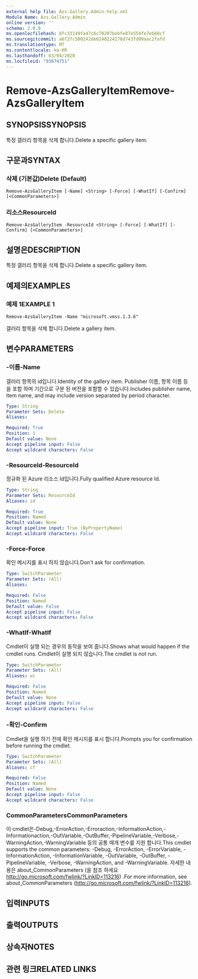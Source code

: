 ```yaml
---
external help file: Azs.Gallery.Admin-help.xml
Module Name: Azs.Gallery.Admin
online version: ''
schema: 2.0.0
ms.openlocfilehash: 8fc33149fa47c6c70207bebfe87e554fe7eb60cf
ms.sourcegitcommit: a6f2fc500242de6248224278d743fd09aac2fafd
ms.translationtype: MT
ms.contentlocale: ko-KR
ms.lasthandoff: 03/04/2020
ms.locfileid: "93874751"
---
```

# <span data-ttu-id="7b5f2-101">Remove-AzsGalleryItem</span><span class="sxs-lookup"><span data-stu-id="7b5f2-101">Remove-AzsGalleryItem</span></span>

## <span data-ttu-id="7b5f2-102">SYNOPSIS</span><span class="sxs-lookup"><span data-stu-id="7b5f2-102">SYNOPSIS</span></span>
<span data-ttu-id="7b5f2-103">특정 갤러리 항목을 삭제 합니다.</span><span class="sxs-lookup"><span data-stu-id="7b5f2-103">Delete a specific gallery item.</span></span>

## <span data-ttu-id="7b5f2-104">구문과</span><span class="sxs-lookup"><span data-stu-id="7b5f2-104">SYNTAX</span></span>

### <span data-ttu-id="7b5f2-105">삭제 (기본값)</span><span class="sxs-lookup"><span data-stu-id="7b5f2-105">Delete (Default)</span></span>
```
Remove-AzsGalleryItem [-Name] <String> [-Force] [-WhatIf] [-Confirm] [<CommonParameters>]
```

### <span data-ttu-id="7b5f2-106">리소스</span><span class="sxs-lookup"><span data-stu-id="7b5f2-106">ResourceId</span></span>
```
Remove-AzsGalleryItem -ResourceId <String> [-Force] [-WhatIf] [-Confirm] [<CommonParameters>]
```

## <span data-ttu-id="7b5f2-107">설명은</span><span class="sxs-lookup"><span data-stu-id="7b5f2-107">DESCRIPTION</span></span>
<span data-ttu-id="7b5f2-108">특정 갤러리 항목을 삭제 합니다.</span><span class="sxs-lookup"><span data-stu-id="7b5f2-108">Delete a specific gallery item.</span></span>

## <span data-ttu-id="7b5f2-109">예제의</span><span class="sxs-lookup"><span data-stu-id="7b5f2-109">EXAMPLES</span></span>

### <span data-ttu-id="7b5f2-110">예제 1</span><span class="sxs-lookup"><span data-stu-id="7b5f2-110">EXAMPLE 1</span></span>
```
Remove-AzsGalleryItem -Name "microsoft.vmss.1.3.6"
```

<span data-ttu-id="7b5f2-111">갤러리 항목을 삭제 합니다.</span><span class="sxs-lookup"><span data-stu-id="7b5f2-111">Delete a gallery item.</span></span>

## <span data-ttu-id="7b5f2-112">변수</span><span class="sxs-lookup"><span data-stu-id="7b5f2-112">PARAMETERS</span></span>

### <span data-ttu-id="7b5f2-113">-이름</span><span class="sxs-lookup"><span data-stu-id="7b5f2-113">-Name</span></span>
<span data-ttu-id="7b5f2-114">갤러리 항목의 id입니다.</span><span class="sxs-lookup"><span data-stu-id="7b5f2-114">Identity of the gallery item.</span></span>
<span data-ttu-id="7b5f2-115">Publisher 이름, 항목 이름 등을 포함 하며 기간으로 구분 된 버전을 포함할 수 있습니다.</span><span class="sxs-lookup"><span data-stu-id="7b5f2-115">Includes publisher name, item name, and may include version separated by period character.</span></span>

```yaml
Type: String
Parameter Sets: Delete
Aliases:

Required: True
Position: 1
Default value: None
Accept pipeline input: False
Accept wildcard characters: False
```

### <span data-ttu-id="7b5f2-116">-ResourceId</span><span class="sxs-lookup"><span data-stu-id="7b5f2-116">-ResourceId</span></span>
<span data-ttu-id="7b5f2-117">정규화 된 Azure 리소스 Id입니다.</span><span class="sxs-lookup"><span data-stu-id="7b5f2-117">Fully qualified Azure resource Id.</span></span>

```yaml
Type: String
Parameter Sets: ResourceId
Aliases: id

Required: True
Position: Named
Default value: None
Accept pipeline input: True (ByPropertyName)
Accept wildcard characters: False
```

### <span data-ttu-id="7b5f2-118">-Force</span><span class="sxs-lookup"><span data-stu-id="7b5f2-118">-Force</span></span>
<span data-ttu-id="7b5f2-119">확인 메시지를 표시 하지 않습니다.</span><span class="sxs-lookup"><span data-stu-id="7b5f2-119">Don't ask for confirmation.</span></span>

```yaml
Type: SwitchParameter
Parameter Sets: (All)
Aliases:

Required: False
Position: Named
Default value: False
Accept pipeline input: False
Accept wildcard characters: False
```

### <span data-ttu-id="7b5f2-120">-WhatIf</span><span class="sxs-lookup"><span data-stu-id="7b5f2-120">-WhatIf</span></span>
<span data-ttu-id="7b5f2-121">Cmdlet이 실행 되는 경우의 동작을 보여 줍니다.</span><span class="sxs-lookup"><span data-stu-id="7b5f2-121">Shows what would happen if the cmdlet runs.</span></span>
<span data-ttu-id="7b5f2-122">Cmdlet이 실행 되지 않습니다.</span><span class="sxs-lookup"><span data-stu-id="7b5f2-122">The cmdlet is not run.</span></span>

```yaml
Type: SwitchParameter
Parameter Sets: (All)
Aliases: wi

Required: False
Position: Named
Default value: None
Accept pipeline input: False
Accept wildcard characters: False
```

### <span data-ttu-id="7b5f2-123">-확인</span><span class="sxs-lookup"><span data-stu-id="7b5f2-123">-Confirm</span></span>
<span data-ttu-id="7b5f2-124">Cmdlet을 실행 하기 전에 확인 메시지를 표시 합니다.</span><span class="sxs-lookup"><span data-stu-id="7b5f2-124">Prompts you for confirmation before running the cmdlet.</span></span>

```yaml
Type: SwitchParameter
Parameter Sets: (All)
Aliases: cf

Required: False
Position: Named
Default value: None
Accept pipeline input: False
Accept wildcard characters: False
```

### <span data-ttu-id="7b5f2-125">CommonParameters</span><span class="sxs-lookup"><span data-stu-id="7b5f2-125">CommonParameters</span></span>
<span data-ttu-id="7b5f2-126">이 cmdlet은-Debug,-ErrorAction,-Erroraction,-InformationAction,-Informationaction,-OutVariable,-OutBuffer,-PipelineVariable,-Verbose,-WarningAction,-WarningVariable 등의 공통 매개 변수를 지원 합니다.</span><span class="sxs-lookup"><span data-stu-id="7b5f2-126">This cmdlet supports the common parameters: -Debug, -ErrorAction, -ErrorVariable, -InformationAction, -InformationVariable, -OutVariable, -OutBuffer, -PipelineVariable, -Verbose, -WarningAction, and -WarningVariable.</span></span> <span data-ttu-id="7b5f2-127">자세한 내용은 about_CommonParameters (을 참조 하세요 http://go.microsoft.com/fwlink/?LinkID=113216) .</span><span class="sxs-lookup"><span data-stu-id="7b5f2-127">For more information, see about_CommonParameters (http://go.microsoft.com/fwlink/?LinkID=113216).</span></span>

## <span data-ttu-id="7b5f2-128">입력</span><span class="sxs-lookup"><span data-stu-id="7b5f2-128">INPUTS</span></span>

## <span data-ttu-id="7b5f2-129">출력</span><span class="sxs-lookup"><span data-stu-id="7b5f2-129">OUTPUTS</span></span>

## <span data-ttu-id="7b5f2-130">상속자</span><span class="sxs-lookup"><span data-stu-id="7b5f2-130">NOTES</span></span>

## <span data-ttu-id="7b5f2-131">관련 링크</span><span class="sxs-lookup"><span data-stu-id="7b5f2-131">RELATED LINKS</span></span>
